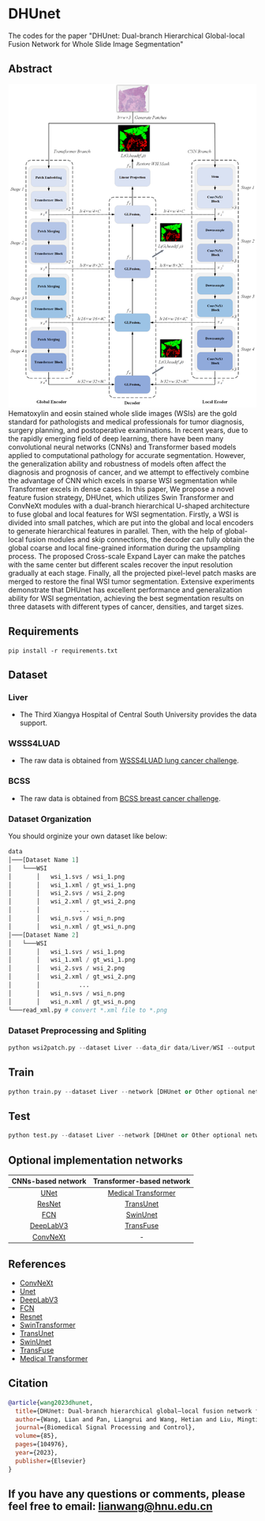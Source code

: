 # DHUnet
The codes for the paper "DHUnet: Dual-branch Hierarchical Global-local Fusion Network for Whole Slide Image Segmentation"

## Abstract
![DHUnet](./DHUnet.png)
Hematoxylin and eosin stained whole slide images (WSIs) are the gold standard for pathologists and medical professionals for tumor diagnosis, surgery planning, and postoperative examinations. In recent years, due to the rapidly emerging field of deep learning, there have been many convolutional neural networks (CNNs) and Transformer based models applied to computational pathology for accurate segmentation. However, the generalization ability and robustness of models often affect the diagnosis and prognosis of cancer, and we attempt to effectively combine the advantage of CNN which excels in sparse WSI segmentation while Transformer excels in dense cases. In this paper, We propose a novel feature fusion strategy, DHUnet, which utilizes Swin Transformer and ConvNeXt modules with a dual-branch hierarchical U-shaped architecture to fuse global and local features for WSI segmentation. Firstly, a WSI is divided into small patches, which are put into the global and local encoders to generate hierarchical features in parallel. Then, with the help of global-local fusion modules and skip connections, the decoder can fully obtain the global coarse and local fine-grained information during the upsampling process. The proposed Cross-scale Expand Layer can make the patches with the same center but different scales recover the input resolution gradually at each stage. Finally, all the projected pixel-level patch masks are merged to restore the final WSI tumor segmentation. Extensive experiments demonstrate that DHUnet has excellent performance and generalization ability for WSI segmentation, achieving the best segmentation results on three datasets with different types of cancer, densities, and target sizes.

## Requirements
```shell
pip install -r requirements.txt
```

## Dataset
### Liver
* The Third Xiangya Hospital of Central South University provides the data support.
### WSSS4LUAD
* The raw data is obtained from [WSSS4LUAD lung cancer challenge](https://wsss4luad.grand-challenge.org/WSSS4LUAD/).
### BCSS
* The raw data is obtained from [BCSS breast cancer challenge](https://bcsegmentation.grand-challenge.org/BCSS/).

### Dataset Organization
You should orginize your own dataset like below:
```python
data
│───[Dataset Name 1]
│   └───WSI
│       │   wsi_1.svs / wsi_1.png
│       │   wsi_1.xml / gt_wsi_1.png
│       │   wsi_2.svs / wsi_2.png
│       │   wsi_2.xml / gt_wsi_2.png
│       │           ...
│       │   wsi_n.svs / wsi_n.png
│       │   wsi_n.xml / gt_wsi_n.png
│───[Dataset Name 2]
│   └───WSI
│       │   wsi_1.svs / wsi_1.png
│       │   wsi_1.xml / gt_wsi_1.png
│       │   wsi_2.svs / wsi_2.png
│       │   wsi_2.xml / gt_wsi_2.png
│       │           ...
│       │   wsi_n.svs / wsi_n.png
│       │   wsi_n.xml / gt_wsi_n.png
└───read_xml.py # convert *.xml file to *.png
```

### Dataset Preprocessing and Spliting
```python
python wsi2patch.py --dataset Liver --data_dir data/Liver/WSI --output data/Liver --lists_dir lists/lists_Liver/ --overlap 224 --patch_size 448
```
## Train
```python
python train.py --dataset Liver --network [DHUnet or Other optional networks] --cfg configs/DHUnet_224.yaml --root_path data --max_epochs 50 --output_dir model-Liver/DHUnet/lr0.005 --img_size 224 --base_lr 0.005 --batch_size 24
```

## Test
```python
python test.py --dataset Liver --network [DHUnet or Other optional networks] --cfg configs/DHUnet_224.yaml --is_saveni --volume_path data --output_dir model-Liver/DHUnet/lr0.005 --max_epochs 50 --base_lr 0.005 --img_size 224 --batch_size 24
```
## Optional implementation networks 
<style>table{margin: auto;}</style> 
| CNNs-based network | Transformer-based network |
|:---:|:---:|
[UNet](https://github.com/ZJUGiveLab/UNet-Version) | [Medical Transformer](https://github.com/jeya-maria-jose/Medical-Transformer)  
[ResNet](https://github.com/pytorch/vision/blob/main/torchvision/models/resnet.py) | [TransUnet](https://github.com/Beckschen/TransUNet)  
[FCN](https://github.com/pytorch/vision/tree/main/torchvision/models/segmentation)  | [SwinUnet](https://github.com/HuCaoFighting/Swin-Unet)  
[DeepLabV3](https://github.com/Tramac/awesome-semantic-segmentation-pytorch)  | [TransFuse](https://github.com/Rayicer/TransFuse)  
[ConvNeXt](https://github.com/facebookresearch/ConvNeXt)  | - |

## References
   * [ConvNeXt](https://github.com/facebookresearch/ConvNeXt)
   * [Unet](https://github.com/ZJUGiveLab/UNet-Version)
   * [DeepLabV3](https://github.com/Tramac/awesome-semantic-segmentation-pytorch)
   * [FCN](https://github.com/pytorch/vision/tree/main/torchvision/models/segmentation)
   * [Resnet](https://github.com/pytorch/vision/blob/main/torchvision/models/resnet.py)
   * [SwinTransformer](https://github.com/microsoft/Swin-Transformer)
   * [TransUnet](https://github.com/Beckschen/TransUNet)
   * [SwinUnet](https://github.com/HuCaoFighting/Swin-Unet)
   * [TransFuse](https://github.com/Rayicer/TransFuse)
   * [Medical Transformer](https://github.com/jeya-maria-jose/Medical-Transformer)
## Citation
```bibtex
@article{wang2023dhunet,
  title={DHUnet: Dual-branch hierarchical global–local fusion network for whole slide image segmentation},
  author={Wang, Lian and Pan, Liangrui and Wang, Hetian and Liu, Mingting and Feng, Zhichao and Rong, Pengfei and Chen, Zuo and Peng, Shaoliang},
  journal={Biomedical Signal Processing and Control},
  volume={85},
  pages={104976},
  year={2023},
  publisher={Elsevier}
}
```

## If you have any questions or comments, please feel free to email: lianwang@hnu.edu.cn